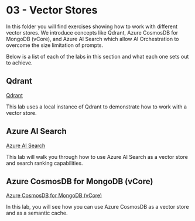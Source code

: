 # 03 - Vector Stores

In this folder you will find exercises showing how to work with different vector stores. We introduce concepts like Qdrant, Azure CosmosDB for MongoDB (vCore), and Azure AI Search which allow AI Orchestration to overcome the size limitation of prompts.

Below is a list of each of the labs in this section and what each one sets out to achieve.

## Qdrant

[Qdrant](qdrant.ipynb)

This lab uses a local instance of Qdrant to demonstrate how to work with a vector store.

## Azure AI Search

[Azure AI Search](aisearch.ipynb)

This lab will walk you through how to use Azure AI Search as a vector store and search ranking capabilities.

## Azure CosmosDB for MongoDB (vCore)

[Azure CosmosDB for MongoDB (vCore)](mongo.ipynb)

In this lab, you will see how you can use Azure CosmosDB as a vector store and as a semantic cache.
